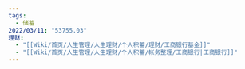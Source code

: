 ```yaml
---
tags:
  - 储蓄
2022/03/11: "53755.03"
理财:
  - "[[Wiki/首页/人生管理/人生理财/个人积蓄/理财/工商银行基金]]"
  - "[[Wiki/首页/人生管理/人生理财/个人积蓄/帐务整理/工商银行|工商银行]]"
---
```

